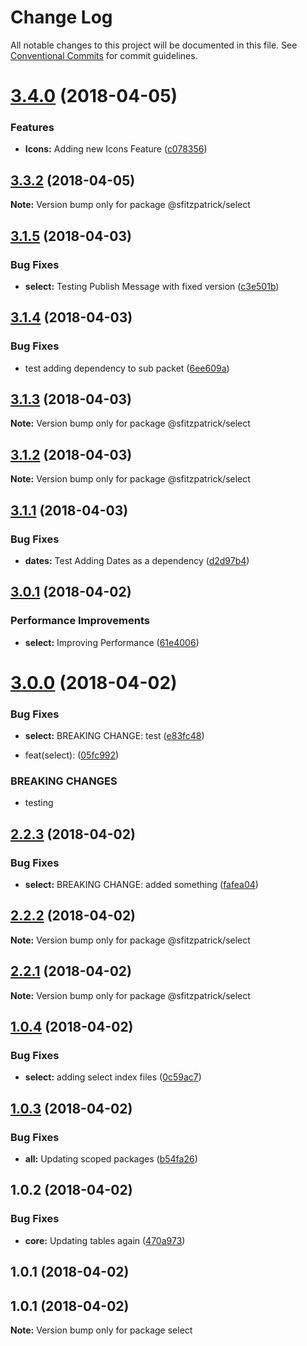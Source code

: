# Change Log

All notable changes to this project will be documented in this file.
See [Conventional Commits](https://conventionalcommits.org) for commit guidelines.

<a name="3.4.0"></a>
# [3.4.0](https://github.com/stevenfitzpatrick/lernawtf/compare/v3.3.2...v3.4.0) (2018-04-05)


### Features

* **Icons:** Adding new Icons Feature ([c078356](https://github.com/stevenfitzpatrick/lernawtf/commit/c078356))




<a name="3.3.2"></a>
## [3.3.2](https://github.com/stevenfitzpatrick/lernawtf/compare/v3.3.1...v3.3.2) (2018-04-05)




**Note:** Version bump only for package @sfitzpatrick/select

<a name="3.1.5"></a>
## [3.1.5](https://github.com/stevenfitzpatrick/lernawtf/compare/v3.1.4...v3.1.5) (2018-04-03)


### Bug Fixes

* **select:** Testing Publish Message with fixed version ([c3e501b](https://github.com/stevenfitzpatrick/lernawtf/commit/c3e501b))




<a name="3.1.4"></a>
## [3.1.4](https://github.com/stevenfitzpatrick/lernawtf/compare/v3.1.3...v3.1.4) (2018-04-03)


### Bug Fixes

* test adding dependency to sub packet ([6ee609a](https://github.com/stevenfitzpatrick/lernawtf/commit/6ee609a))




<a name="3.1.3"></a>
## [3.1.3](https://github.com/stevenfitzpatrick/lernawtf/compare/v3.1.2...v3.1.3) (2018-04-03)




**Note:** Version bump only for package @sfitzpatrick/select

<a name="3.1.2"></a>
## [3.1.2](https://github.com/stevenfitzpatrick/lernawtf/compare/v3.1.1...v3.1.2) (2018-04-03)




**Note:** Version bump only for package @sfitzpatrick/select

<a name="3.1.1"></a>
## [3.1.1](https://github.com/stevenfitzpatrick/lernawtf/compare/v3.1.0...v3.1.1) (2018-04-03)


### Bug Fixes

* **dates:** Test Adding Dates as a dependency ([d2d97b4](https://github.com/stevenfitzpatrick/lernawtf/commit/d2d97b4))




<a name="3.0.1"></a>
## [3.0.1](https://github.com/stevenfitzpatrick/lernawtf/compare/v3.0.0...v3.0.1) (2018-04-02)


### Performance Improvements

* **select:** Improving Performance ([61e4006](https://github.com/stevenfitzpatrick/lernawtf/commit/61e4006))




<a name="3.0.0"></a>
# [3.0.0](https://github.com/stevenfitzpatrick/lernawtf/compare/v2.2.3...v3.0.0) (2018-04-02)


### Bug Fixes

* **select:** 
BREAKING CHANGE: test ([e83fc48](https://github.com/stevenfitzpatrick/lernawtf/commit/e83fc48))


* feat(select): ([05fc992](https://github.com/stevenfitzpatrick/lernawtf/commit/05fc992))


### BREAKING CHANGES

* testing




<a name="2.2.3"></a>
## [2.2.3](https://github.com/stevenfitzpatrick/lernawtf/compare/v2.2.2...v2.2.3) (2018-04-02)


### Bug Fixes

* **select:** BREAKING CHANGE: added something ([fafea04](https://github.com/stevenfitzpatrick/lernawtf/commit/fafea04))




<a name="2.2.2"></a>
## [2.2.2](https://github.com/stevenfitzpatrick/lernawtf/compare/v2.2.1...v2.2.2) (2018-04-02)




**Note:** Version bump only for package @sfitzpatrick/select

<a name="2.2.1"></a>
## [2.2.1](https://github.com/stevenfitzpatrick/lernawtf/compare/v2.2.0...v2.2.1) (2018-04-02)




**Note:** Version bump only for package @sfitzpatrick/select

<a name="1.0.4"></a>
## [1.0.4](https://github.com/stevenfitzpatrick/lernawtf/compare/@sfitzpatrick/select@1.0.3...@sfitzpatrick/select@1.0.4) (2018-04-02)


### Bug Fixes

* **select:** adding select index files ([0c59ac7](https://github.com/stevenfitzpatrick/lernawtf/commit/0c59ac7))




<a name="1.0.3"></a>
## [1.0.3](https://github.com/stevenfitzpatrick/lernawtf/compare/@sfitzpatrick/select@1.0.2...@sfitzpatrick/select@1.0.3) (2018-04-02)


### Bug Fixes

* **all:** Updating scoped packages ([b54fa26](https://github.com/stevenfitzpatrick/lernawtf/commit/b54fa26))




<a name="1.0.2"></a>
## 1.0.2 (2018-04-02)


### Bug Fixes

* **core:** Updating tables again ([470a973](https://github.com/stevenfitzpatrick/lernawtf/commit/470a973))



<a name="1.0.1"></a>
## 1.0.1 (2018-04-02)




<a name="1.0.1"></a>
## 1.0.1 (2018-04-02)




**Note:** Version bump only for package select
